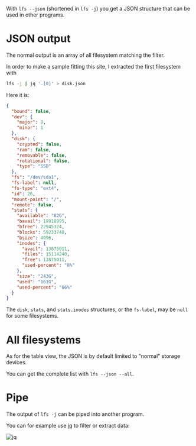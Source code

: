 
With `lfs --json` (shortened in `lfs -j`) you get a JSON structure that can be used in other programs.

# JSON output

The normal output is an array of all filesystem matching the filter.

In order to make a sample fitting this site, I extracted the first filesystem with

```bash
lfs -j | jq '.[0]' > disk.json
```

Here it is:

```JSON
{
  "bound": false,
  "dev": {
    "major": 8,
    "minor": 1
  },
  "disk": {
    "crypted": false,
    "ram": false,
    "removable": false,
    "rotational": false,
    "type": "SSD"
  },
  "fs": "/dev/sda1",
  "fs-label": null,
  "fs-type": "ext4",
  "id": 26,
  "mount-point": "/",
  "remote": false,
  "stats": {
    "available": "82G",
    "bavail": 19918995,
    "bfree": 22945324,
    "blocks": 59233748,
    "bsize": 4096,
    "inodes": {
      "avail": 13875011,
      "files": 15114240,
      "free": 13875011,
      "used-percent": "8%"
    },
    "size": "243G",
    "used": "161G",
    "used-percent": "66%"
  }
}
```

The `disk`, `stats`, and `stats.inodes` structures, or the `fs-label`, may be `null` for some filesystems.

# All filesystems

As for the table view, the JSON is by default limited to "normal" storage devices.

You can get the complete list with `lfs --json --all`.

# Pipe

The output of `lfs -j` can be piped into another program.

You can for example use [jq](https://stedolan.github.io/jq/) to filter or extract data:

![jq](img/json-jq.png)

